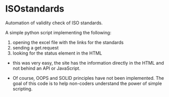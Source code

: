 # ISOstandards

Automation of validity check of ISO standards.

A simple python script implementing the following:
1. opening the excel file with the links for the standards
2. sending a get.request
3. looking for the status element in the HTML

- this was very easy, the site has the information directly in the HTML and not behind an API or JavaScript.

- Of course, OOPS and SOLID principles have not been implemented. The goal of this code is to help non-coders understand the power of simple scripting. 
